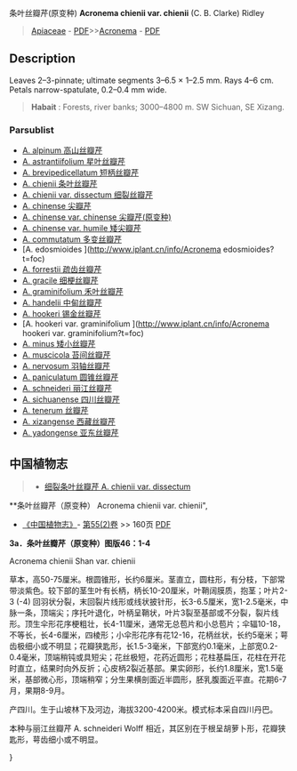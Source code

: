 条叶丝瓣芹(原变种) **Acronema chienii var. chienii** (C. B. Clarke) Ridley

> [Apiaceae](http://www.iplant.cn/info/Apiaceae?t=foc) - [PDF](http://www.iplant.cn/foc/pdf/Apiaceae.pdf)>>[Acronema](Acronema-丝瓣芹属.md) - [PDF](http://www.iplant.cn/foc/pdf/Acronema.pdf)

## Description

Leaves 2–3-pinnate; ultimate segments 3–6.5 × 1–2.5 mm. Rays 4–6 cm. Petals narrow-spatulate, 0.2–0.4 mm wide.


> **Habait** : 
> Forests, river banks; 3000–4800 m. SW Sichuan, SE Xizang.

### Parsublist

* [A.  alpinum  高山丝瓣芹](Acronema-alpinum-高山丝瓣芹.md)
* [A.  astrantiifolium  星叶丝瓣芹](Acronema-astrantiifolium-星叶丝瓣芹.md)
* [A.  brevipedicellatum  短柄丝瓣芹](Acronema-brevipedicellatum-短柄丝瓣芹.md)
* [A.  chienii  条叶丝瓣芹](Acronema-chienii-条叶丝瓣芹.md)
* [A.  chienii var. dissectum  细裂丝瓣芹](Acronema-chienii-var-dissectum-细裂丝瓣芹.md)
* [A.  chinense  尖瓣芹](Acronema-chinense-尖瓣芹.md)
* [A.  chinense var. chinense  尖瓣芹(原变种)](Acronema-chinense-var-chinense-尖瓣芹(原变种).md)
* [A.  chinense var. humile  矮尖瓣芹](Acronema-chinense-var-humile-矮尖瓣芹.md)
* [A.  commutatum  多变丝瓣芹](Acronema-commutatum-多变丝瓣芹.md)
* [A.  edosmioides  ](http://www.iplant.cn/info/Acronema edosmioides?t=foc)
* [A.  forrestii  疏齿丝瓣芹](Acronema-forrestii-疏齿丝瓣芹.md)
* [A.  gracile  细梗丝瓣芹](Acronema-gracile-细梗丝瓣芹.md)
* [A.  graminifolium  禾叶丝瓣芹](Acronema-graminifolium-禾叶丝瓣芹.md)
* [A.  handelii  中甸丝瓣芹](Acronema-handelii-中甸丝瓣芹.md)
* [A.  hookeri  锡金丝瓣芹](Acronema-hookeri-锡金丝瓣芹.md)
* [A.  hookeri var. graminifolium  ](http://www.iplant.cn/info/Acronema hookeri var. graminifolium?t=foc)
* [A.  minus  矮小丝瓣芹](Acronema-minus-矮小丝瓣芹.md)
* [A.  muscicola  苔间丝瓣芹](Acronema-muscicola-苔间丝瓣芹.md)
* [A.  nervosum  羽轴丝瓣芹](Acronema-nervosum-羽轴丝瓣芹.md)
* [A.  paniculatum  圆锥丝瓣芹](Acronema-paniculatum-圆锥丝瓣芹.md)
* [A.  schneideri  丽江丝瓣芹](Acronema-schneideri-丽江丝瓣芹.md)
* [A.  sichuanense  四川丝瓣芹](Acronema-sichuanense-四川丝瓣芹.md)
* [A.  tenerum  丝瓣芹](Acronema-tenerum-丝瓣芹.md)
* [A.  xizangense  西藏丝瓣芹](Acronema-xizangense-西藏丝瓣芹.md)
* [A.  yadongense  亚东丝瓣芹](Acronema-yadongense-亚东丝瓣芹.md)

## 中国植物志

> * [细裂条叶丝瓣芹  A.  chienii var. dissectum](Acronema-chienii-var-dissectum-细裂丝瓣芹.md)


**条叶丝瓣芹（原变种） Acronema chienii var. chienii",

* [《中国植物志》](http://www.iplant.cn/frps)- [第55(2)卷](http://www.iplant.cn/frps/vol/55(2)) >> 160页 [PDF](http://www.iplant.cn/frps/pdf/55(2)/160.pdf)


**3a．条叶丝瓣芹（原变种）图版46：1-4**

Acronema chienii Shan var. chienii

草本，高50-75厘米。根圆锥形，长约6厘米。茎直立，圆柱形，有分枝，下部常带淡紫色。较下部的茎生叶有长柄，柄长10-20厘米，叶鞘阔膜质，抱茎；叶片2-3 (-4) 回羽状分裂，末回裂片线形或线状披针形，长3-6.5厘米，宽1-2.5毫米，中脉一条，顶端尖；序托叶退化，叶柄呈鞘状，叶片3裂至基部或不分裂，裂片线形。顶生伞形花序梗粗壮，长4-11厘米，通常无总苞片和小总苞片；伞辐10-18，不等长，长4-6厘米，四棱形；小伞形花序有花12-16，花柄丝状，长约5毫米；萼齿极细小或不明显；花瓣狭匙形，长1.5-3毫米，下部宽约0.1毫米，上部宽0.2-0.4毫米，顶端稍钝或具短尖；花丝极短，花药近圆形；花柱基扁压，花柱在开花时直立，结果时向外反折；心皮柄2裂近基部。果实卵形，长约1.8厘米，宽1.5毫米，基部微心形，顶端稍窄；分生果横剖面近半圆形，胚乳腹面近平直。花期6-7月，果期8-9月。

产四川。生于山坡林下及河边，海拔3200-4200米。模式标本采自四川丹巴。

本种与丽江丝瓣芹 A. schneideri Wolff 相近，其区别在于根呈胡萝卜形，花瓣狭匙形，萼齿细小或不明显。

}
